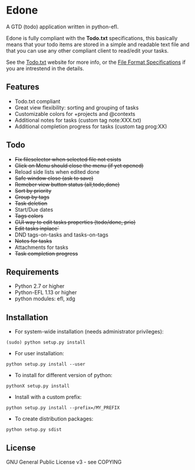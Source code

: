 
Edone
=====

A GTD (todo) application written in python-efl.

Edone is fully compliant with the **Todo.txt** specifications, this basically
means that your todo items are stored in a simple and readable text file and
that you can use any other compliant client to read/edit your tasks.

See the [Todo.txt](http://todotxt.com) website for more info, or the
[File Format Specifications](https://github.com/ginatrapani/todo.txt-cli/wiki/The-Todo.txt-Format)
if you are intrestend in the details.


## Features ##

* Todo.txt compliant
* Great view flexibility: sorting and grouping of tasks
* Customizable colors for +projects and @contexts
* Additional notes for tasks (custom tag note:XXX.txt)
* Additional completion progress for tasks (custom tag prog:XX)

## Todo ##
* ~~Fix fileselector when selected file not esists~~
* ~~Click on Menu should close the menu (if yet opened)~~
* Reload side lists when edited done
* ~~Safe window close (ask to save)~~
* ~~Remeber view button status (all,todo,done)~~
* ~~Sort by priority~~
* ~~Group by tags~~
* ~~Task deletion~~
* Start/Due dates
* ~~Tags colors~~
* ~~GUI way to edit tasks properties (todo/done, prio)~~
* ~~Edit tasks inplace`~~
* DND tags-on-tasks and tasks-on-tags
* ~~Notes for tasks~~
* Attachments for tasks
* ~~Task completion progress~~

## Requirements ##

* Python 2.7 or higher
* Python-EFL 1.13 or higher
* python modules: efl, xdg


## Installation ##

* For system-wide installation (needs administrator privileges):

 `(sudo) python setup.py install`

* For user installation:

 `python setup.py install --user`

* To install for different version of python:

 `pythonX setup.py install`

* Install with a custom prefix:

 `python setup.py install --prefix=/MY_PREFIX`

* To create distribution packages:

 `python setup.py sdist`


## License ##

GNU General Public License v3 - see COPYING
